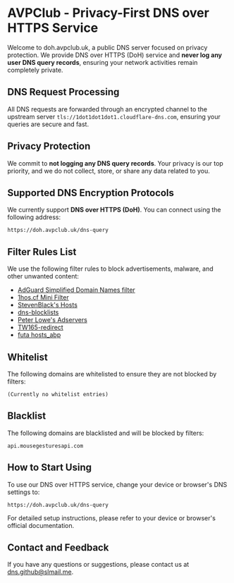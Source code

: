 # AVPClub - Privacy-First DNS over HTTPS Service

Welcome to doh.avpclub.uk, a public DNS server focused on privacy protection. We provide DNS over HTTPS (DoH) service and **never log any user DNS query records**, ensuring your network activities remain completely private.

## DNS Request Processing
All DNS requests are forwarded through an encrypted channel to the upstream server `tls://1dot1dot1dot1.cloudflare-dns.com`, ensuring your queries are secure and fast.

## Privacy Protection
We commit to **not logging any DNS query records**. Your privacy is our top priority, and we do not collect, store, or share any data related to you.

## Supported DNS Encryption Protocols
We currently support **DNS over HTTPS (DoH)**. You can connect using the following address:
```
https://doh.avpclub.uk/dns-query
```

## Filter Rules List
We use the following filter rules to block advertisements, malware, and other unwanted content:
- [AdGuard Simplified Domain Names filter](https://adguardteam.github.io/AdGuardSDNSFilter/Filters/filter.txt)
- [1hos.cf Mini Filter](https://1hos.cf/mini/)
- [StevenBlack's Hosts](https://raw.githubusercontent.com/StevenBlack/hosts/master/hosts)
- [dns-blocklists](https://raw.githubusercontent.com/vokins/yhosts/master/hosts)
- [Peter Lowe's Adservers](https://pgl.yoyo.org/adservers/serverlist.php?hostformat=hosts&showintro=0&mimetype=plaintext)
- [TW165-redirect](https://filter.futa.gg/TW165-redirect.txt)
- [futa hosts_abp](https://filter.futa.gg/hosts_abp.txt)

## Whitelist
The following domains are whitelisted to ensure they are not blocked by filters:
```
(Currently no whitelist entries)
```

## Blacklist
The following domains are blacklisted and will be blocked by filters:
```
api.mousegesturesapi.com
```

## How to Start Using
To use our DNS over HTTPS service, change your device or browser's DNS settings to:
```
https://doh.avpclub.uk/dns-query
```
For detailed setup instructions, please refer to your device or browser's official documentation.

## Contact and Feedback
If you have any questions or suggestions, please contact us at [dns.github@slmail.me](mailto:dns.github.armored046@slmail.me).
